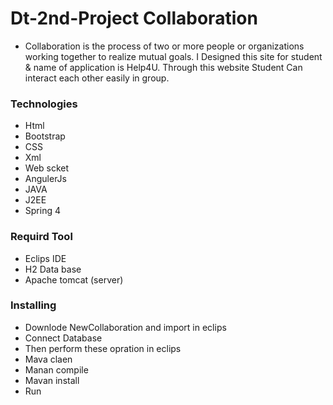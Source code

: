 # Dt-2nd-Project Collaboration
*  Collaboration is the process of two or more people or organizations working together to realize mutual goals. I Designed this site for student & name of application is Help4U. Through this website Student Can interact each other easily  in group. 

### Technologies
* Html
* Bootstrap
* CSS
* Xml
* Web scket
* AngulerJs
* JAVA
* J2EE
* Spring 4


###  Requird Tool
* Eclips IDE
* H2 Data base
* Apache tomcat (server)

### Installing 
* Downlode NewCollaboration  and import in eclips
* Connect Database
* Then perform these opration in eclips
* Mava claen 
* Manan compile
* Mavan install
* Run




